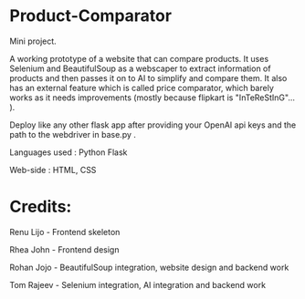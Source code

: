 # Product-Comparator
Mini project.

A working prototype of a website that can compare products. It uses Selenium and BeautifulSoup as a webscaper to extract information of products and then passes it on to AI to simplify and compare them. It also has an external feature which is called price comparator, which barely works as it needs improvements (mostly because flipkart is "InTeReStInG"... ).

Deploy like any other flask app after providing your OpenAI api keys and the path to the webdriver in base.py . 

Languages used : Python Flask

Web-side : HTML, CSS

# Credits:

Renu Lijo - Frontend skeleton

Rhea John - Frontend design

Rohan Jojo - BeautifulSoup integration, website design and backend work

Tom Rajeev - Selenium integration, AI integration and backend work